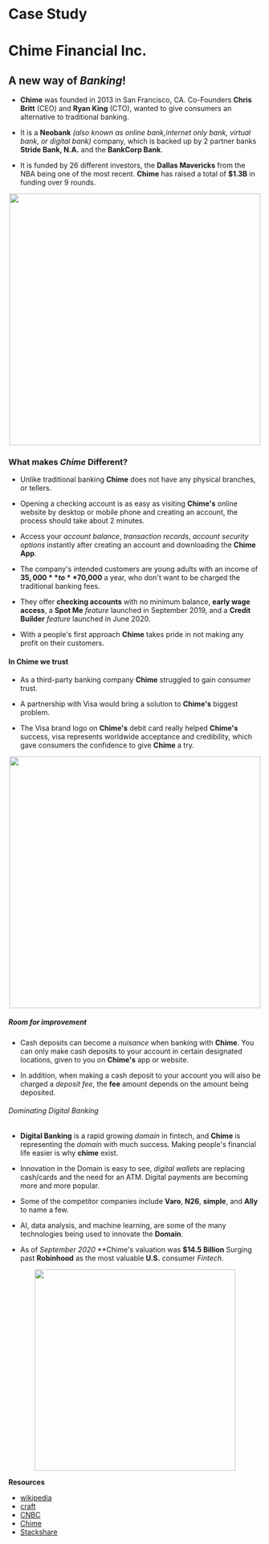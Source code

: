 # Case Study 
# Chime Financial Inc.

## A new way of *Banking*!

* **Chime** was founded in 2013 in San Francisco, CA. Co-Founders **Chris Britt** (CEO) and **Ryan King** (CTO), wanted to give consumers an alternative to traditional banking.

* It is a **Neobank** *(also known as online bank,internet only bank, virtual bank, or digital bank)* company, which is backed up by 2 partner banks **Stride Bank, N.A.** and the **BankCorp Bank**.
  
* It is funded by 26 different investors, the **Dallas Mavericks** from the NBA being one of the most recent. **Chime** has raised a total of **$1.3B** in funding over 9 rounds.

<p align="center">
<img src="https://user-images.githubusercontent.com/81205562/115100768-b83a4480-9ef3-11eb-88f3-138fccf25422.png" width="500"> 
 
### What makes *Chime* Different?

* Unlike traditional banking  **Chime** does not have any physical branches, or tellers.

* Opening a checking account is as easy as visiting **Chime's** online website by desktop or mobile phone and creating an account, the process should take about 2 minutes.

* Access your *account balance*, *transaction records*, *account security options* instantly after creating an account and downloading the **Chime App**.

* The company's intended customers are young adults with an income of **$35,000** to **$70,000** a year, who don't want to be charged the traditional banking fees.

* They offer **checking accounts** with no minimum balance, **early wage access**, a **Spot Me** *feature* launched in September 2019, and a **Credit Builder** *feature* launched in June 2020.

* With a people's first approach **Chime** takes pride in not making any profit on their customers.

#### In Chime we trust 

* As a third-party banking company **Chime** struggled to gain consumer trust.

* A partnership with Visa would bring a solution to **Chime's** biggest problem.

*  The Visa brand logo on **Chime's** debit card really helped **Chime's** success, visa represents worldwide acceptance and credibility, which gave consumers the confidence to give **Chime** a try.

<p align="center">
<img src="https://user-images.githubusercontent.com/81205562/115105846-53441600-9f16-11eb-9c83-300891165f6c.png" width="500"> 

 ##### Room for improvement
 
 * Cash deposits can become a *nuisance* when banking with **Chime**. You can only make cash deposits to your account in certain designated locations, given to you on **Chime's** app or website.
 
* In addition, when making a cash deposit to your account you will also be charged a *deposit fee*, the **fee** amount depends on the amount being deposited.
 
###### Dominating *Digital Banking*

* **Digital Banking** is a rapid growing *domain* in fintech, and **Chime** is representing the *domain* with much success. Making people's financial life easier is why **chime** exist.

* Innovation in the Domain is easy to see, *digital wallets* are replacing cash/cards and the need for an ATM. Digital payments are becoming more and more popular.

* Some of the competitor companies include **Varo**, **N26**, **simple**, and **Ally** to name a few.

* AI, data analysis, and machine learning, are some of the many technologies being used to innovate the **Domain**.

* As of *September 2020* **Chime's valuation was **$14.5 Billion** Surging past **Robinhood** as the most valuable **U.S.** consumer *Fintech*.

<p align="center">
<img src="https://user-images.githubusercontent.com/81205562/115133583-45e26680-9fbe-11eb-9d7c-54b9aa936bf7.png" width="400"> 
  
**Resources**

* [wikipedia](https://en.wikipedia.org/wiki/Chime_(company))
* [craft](https://craft.co/chime/metrics)
* [CNBC](https://www.cnbc.com/2020/09/18/chime-is-now-worth-14point5-billion-surging-past-robinhood-as-the-most-valuable-us-consumer-fintech-.html)
* [Chime](https://www.chime.com)
* [Stackshare](https://stackshare.io/chime/chime)
